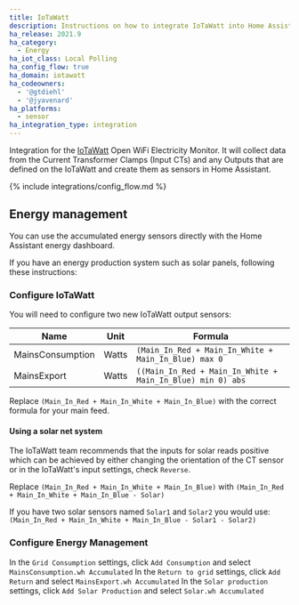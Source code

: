 ```yaml
---
title: IoTaWatt
description: Instructions on how to integrate IoTaWatt into Home Assistant.
ha_release: 2021.9
ha_category:
  - Energy
ha_iot_class: Local Polling
ha_config_flow: true
ha_domain: iotawatt
ha_codeowners:
  - '@gtdiehl'
  - '@jyavenard'
ha_platforms:
  - sensor
ha_integration_type: integration
---
```


Integration for the [IoTaWatt](https://www.iotawatt.com/) Open WiFi Electricity Monitor. It
will collect data from the Current Transformer Clamps (Input CTs) and any Outputs that are defined on the IoTaWatt
and create them as sensors in Home Assistant.

{% include integrations/config_flow.md %}

## Energy management

You can use the accumulated energy sensors directly with the Home Assistant energy dashboard.

If you have an energy production system such as solar panels, following these instructions:

### Configure IoTaWatt

You will need to configure two new IoTaWatt output sensors:

| Name | Unit | Formula
| - | - | -
| MainsConsumption|Watts|`(Main_In_Red + Main_In_White + Main_In_Blue) max 0`
| MainsExport|Watts|`((Main_In_Red + Main_In_White + Main_In_Blue) min 0) abs`

Replace `(Main_In_Red + Main_In_White + Main_In_Blue)` with the correct formula for your main feed.

#### Using a solar net system

The IoTaWatt team recommends that the inputs for solar reads positive which can be achieved by either changing the orientation of the CT sensor or in the IoTaWatt's input settings, check `Reverse`.

Replace `(Main_In_Red + Main_In_White + Main_In_Blue)` with `(Main_In_Red + Main_In_White + Main_In_Blue - Solar)`

If you have two solar sensors named `Solar1` and `Solar2` you would use:
`(Main_In_Red + Main_In_White + Main_In_Blue - Solar1 - Solar2)`

### Configure Energy Management

In the `Grid Consumption` settings, click `Add Consumption` and select `MainsConsumption.wh Accumulated`
In the `Return to grid` settings, click `Add Return` and select `MainsExport.wh Accumulated`
In the `Solar production` settings, click `Add Solar Production` and select `Solar.wh Accumulated`
